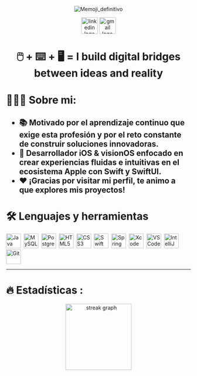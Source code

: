 <div align="center">
 
 ![Memoji_definitivo](https://github.com/Ferchulop/Ferchulop/assets/152642994/bbe0fa35-26bb-4802-aa36-179f7e817fc9)

 <a href="https://www.linkedin.com/in/fernando-jurado-madrid-11199132a/" target="_blank"><img src="https://img.shields.io/static/v1?message=LinkedIn&logo=linkedin&label=&color=0077B5&logoColor=white&labelColor=&style=for-the-badge" height="45" alt="linkedin logo"/></a>
 <a href="mailto:fernando.jurado.madrid@gmail.com"><img src="https://img.shields.io/static/v1?message=Gmail&logo=gmail&label=&color=D14836&logoColor=white&labelColor=&style=for-the-badge" height="45" alt="gmail logo"/></a>
 
</div>

###

<h1 align="center">🖱️ + ⌨️ + 🖥️  = I build digital bridges between ideas and reality</h1>

###

<h1 align="left">👨🏽‍💻 Sobre mi:</h1>

###

<h2 align="left">
 
- 📚 Motivado por el aprendizaje continuo que exige esta profesión y por el reto constante de construir soluciones innovadoras.
- 📱 Desarrollador iOS & visionOS enfocado en crear experiencias fluidas e intuitivas en el ecosistema Apple con Swift y SwiftUI.
- ❤ ¡Gracias por visitar mi perfil, te animo a que explores mis proyectos! 
 
</h2>

###

<h1 align="left">🛠 Lenguajes y herramientas</h1>

<p align="left">
  <img src="https://cdn.jsdelivr.net/gh/devicons/devicon/icons/java/java-original.svg" height="40" alt="Java" />&nbsp;
  <img src="https://cdn.jsdelivr.net/gh/devicons/devicon/icons/mysql/mysql-original.svg" height="40" alt="MySQL" />&nbsp;
  <img src="https://cdn.jsdelivr.net/gh/devicons/devicon/icons/postgresql/postgresql-original.svg" height="40" alt="PostgreSQL" />&nbsp;
  <img src="https://cdn.jsdelivr.net/gh/devicons/devicon/icons/html5/html5-original.svg" height="40" alt="HTML5" />&nbsp;
  <img src="https://cdn.jsdelivr.net/gh/devicons/devicon/icons/css3/css3-original.svg" height="40" alt="CSS3" />&nbsp;
  <img src="https://cdn.jsdelivr.net/gh/devicons/devicon/icons/swift/swift-original.svg" height="40" alt="Swift" />&nbsp;
  <img src="https://cdn.jsdelivr.net/gh/devicons/devicon/icons/spring/spring-original.svg" height="40" alt="Spring" />&nbsp;
  <img src="https://cdn.jsdelivr.net/gh/devicons/devicon/icons/xcode/xcode-original.svg" height="40" alt="Xcode" />&nbsp;
  <img src="https://cdn.jsdelivr.net/gh/devicons/devicon/icons/vscode/vscode-original.svg" height="40" alt="VS Code" />&nbsp;
  <img src="https://cdn.jsdelivr.net/gh/devicons/devicon/icons/intellij/intellij-original.svg" height="40" alt="IntelliJ" />&nbsp;
  <img src="https://cdn.jsdelivr.net/gh/devicons/devicon/icons/git/git-original.svg" height="40" alt="Git" />
</p>

---

<h1 align="left">🔥 Estadísticas :</h1>

<p align="center">
  <img src="https://streak-stats.demolab.com?user=Ferchulop&locale=en&mode=daily&theme=dark&hide_border=false&border_radius=5&order=3" height="180" alt="streak graph" />
</p>
